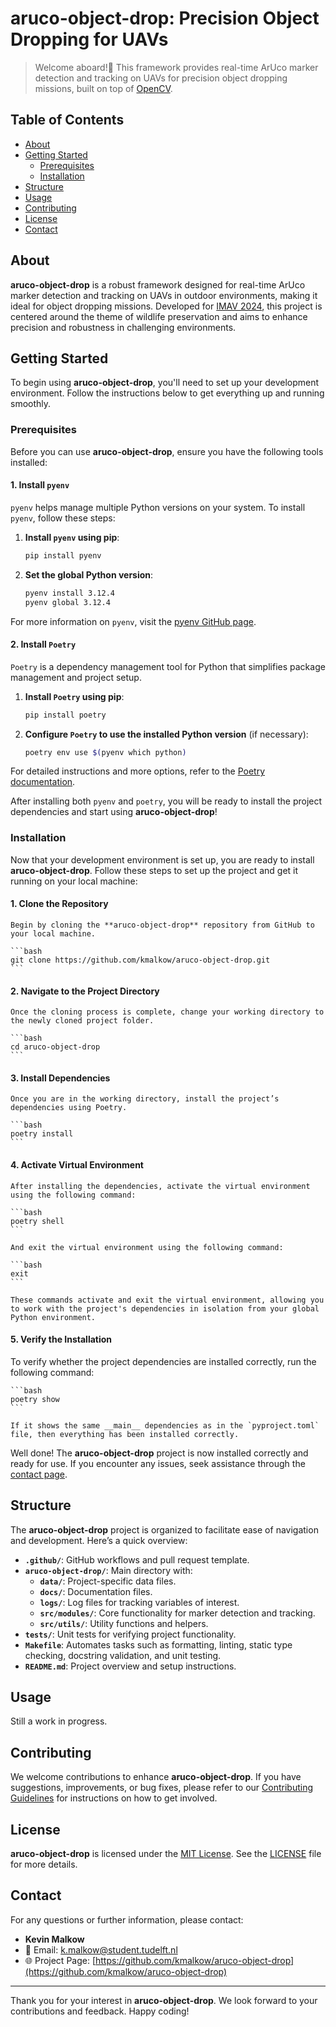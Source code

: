 # **aruco-object-drop**: Precision Object Dropping for UAVs

> Welcome aboard!🚀 This framework provides real-time ArUco marker detection and tracking on UAVs for precision object dropping missions, built on top of [OpenCV](https://opencv.org/).

## Table of Contents

- [About](#about)
- [Getting Started](#-getting-started)
    - [Prerequisites](#prerequisites)
    - [Installation](#installation)
- [Structure](#structure)
- [Usage](#usage)
- [Contributing](#contributing)
- [License](#license)
- [Contact](#contact)

## About

**aruco-object-drop** is a robust framework designed for real-time ArUco marker detection and tracking on UAVs in outdoor environments, making it ideal for object dropping missions. Developed for [IMAV 2024](https://2024.imavs.org/), this project is centered around the theme of wildlife preservation and aims to enhance precision and robustness in challenging environments.

## Getting Started

To begin using **aruco-object-drop**, you'll need to set up your development environment. Follow the instructions below to get everything up and running smoothly.

### Prerequisites

Before you can use **aruco-object-drop**, ensure you have the following tools installed:

#### 1. **Install `pyenv`**

`pyenv` helps manage multiple Python versions on your system. To install `pyenv`, follow these steps:

1. **Install `pyenv` using pip**:
    ```bash
    pip install pyenv
    ```

2. **Set the global Python version**:
    ```bash
    pyenv install 3.12.4
    pyenv global 3.12.4
    ```

For more information on `pyenv`, visit the [pyenv GitHub page](https://github.com/pyenv/pyenv).

#### 2. **Install `Poetry`**

`Poetry` is a dependency management tool for Python that simplifies package management and project setup.

1. **Install `Poetry` using pip**:
    ```bash
    pip install poetry
    ```

2. **Configure `Poetry` to use the installed Python version** (if necessary):
    ```bash
    poetry env use $(pyenv which python)
    ```

For detailed instructions and more options, refer to the [Poetry documentation](https://python-poetry.org/docs/).

After installing both `pyenv` and `poetry`, you will be ready to install the project dependencies and start using **aruco-object-drop**!


### Installation

Now that your development environment is set up, you are ready to install **aruco-object-drop**. Follow these steps to set up the project and get it running on your local machine:

#### 1. **Clone the Repository**

    Begin by cloning the **aruco-object-drop** repository from GitHub to your local machine.

    ```bash
    git clone https://github.com/kmalkow/aruco-object-drop.git
    ```

#### 2. **Navigate to the Project Directory**

    Once the cloning process is complete, change your working directory to the newly cloned project folder. 
    
    ```bash
    cd aruco-object-drop
    ```

#### 3. **Install Dependencies**

    Once you are in the working directory, install the project’s dependencies using Poetry.

    ```bash
    poetry install
    ```

#### 4. **Activate Virtual Environment**

    After installing the dependencies, activate the virtual environment using the following command:
    
    ```bash
    poetry shell
    ```

    And exit the virtual environment using the following command:

    ```bash
    exit
    ```
    
    These commands activate and exit the virtual environment, allowing you to work with the project's dependencies in isolation from your global Python environment.

#### 5. **Verify the Installation**

   To verify whether the project dependencies are installed correctly, run the following command:

    ```bash
    poetry show
    ```

    If it shows the same __main__ dependencies as in the `pyproject.toml` file, then everything has been installed correctly.

Well done! The **aruco-object-drop** project is now installed correctly and ready for use. If you encounter any issues, seek assistance through the [contact page](#contact).

## Structure

The **aruco-object-drop** project is organized to facilitate ease of navigation and development. Here’s a quick overview:

- **`.github/`**: GitHub workflows and pull request template.
- **`aruco-object-drop/`**: Main directory with:
  - **`data/`**: Project-specific data files.
  - **`docs/`**: Documentation files.
  - **`logs/`**: Log files for tracking variables of interest.
  - **`src/modules/`**: Core functionality for marker detection and tracking.
  - **`src/utils/`**: Utility functions and helpers.
- **`tests/`**: Unit tests for verifying project functionality.
- **`Makefile`**: Automates tasks such as formatting, linting, static type checking, docstring validation, and unit testing.
- **`README.md`**: Project overview and setup instructions.

## Usage

Still a work in progress.

## Contributing

We welcome contributions to enhance **aruco-object-drop**. If you have suggestions, improvements, or bug fixes, please refer to our [Contributing Guidelines](CONTRIBUTING.md) for instructions on how to get involved.

## License

**aruco-object-drop** is licensed under the [MIT License](https://opensource.org/licenses/MIT). See the [LICENSE](LICENSE) file for more details.

## Contact

For any questions or further information, please contact:

- **Kevin Malkow**
- 📧 Email: [k.malkow@student.tudelft.nl](mailto:k.malkow@student.tudelft.nl)
- 🌐 Project Page: [https://github.com/kmalkow/aruco-object-drop](https://github.com/kmalkow/aruco-object-drop)

---

Thank you for your interest in **aruco-object-drop**. We look forward to your contributions and feedback. Happy coding!



